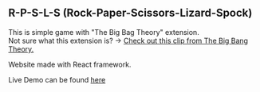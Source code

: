 ## R-P-S-L-S (Rock-Paper-Scissors-Lizard-Spock)

This is simple game with "The Big Bag Theory" extension.  
Not sure what this extension is? ->  [Check out this clip from The Big Bang Theory.](https://www.youtube.com/watch?v=iSHPVCBsnLw)

Website made with React framework.

Live Demo can be found [here](https://karolmarynicz.github.io/rock-paper-scissors)
